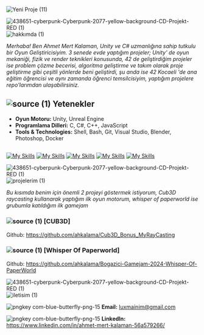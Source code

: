 
![Yeni Proje (11)](https://github.com/user-attachments/assets/380c4ebd-9323-4f1f-b50a-711721177e4a)

![438651-cyberpunk-Cyberpunk-2077-yellow-background-CD-Projekt-RED (1)](https://github.com/ahkalama/ahkalama/assets/116187665/ee65970e-0339-4d8b-88ae-d9feb015d30e)
![hakkımda (1)](https://github.com/ahkalama/ahkalama/assets/116187665/004703bd-7e79-42a7-9d19-691913063963)

*Merhaba! Ben Ahmet Mert Kalaman, Unity ve C# uzmanlığına sahip tutkulu bir Oyun Geliştiricisiyim. 3 senede evde yaptığım projeler; Unity' de oyun mekaniği, fizik ve render teknikleri konusunda, 42 de geliştirdiğim projeler ise problem çözme becerisi, algoritma geliştirme ve takım olarak proje geliştirme gibi çeşitli yönlerde beni geliştirdi, şu anda ise 42 Kocaeli 'de ana eğitim öğrencisi ve aynı zamanda öğrenci temsilcisiyim, yaptığım projelere repo'larımdan ulaşabilirsiniz.*


## ![source (1)](https://github.com/ahkalama/ahkalama/assets/116187665/338cec21-20b5-4e1d-a345-312b2f17a66d) Yetenekler
- **Oyun Motoru:** Unity, Unreal Engine
- **Programlama Dilleri:** C, C#, C++, JavaScript
- **Tools & Technologies:** Shell, Bash, Git, Visual Studio, Blender, Photoshop, Docker


##
[![My Skills](https://skillicons.dev/icons?i=c,cs,cpp&perline=3)](https://skillicons.dev)
[![My Skills](https://skillicons.dev/icons?i=docker,git,github&perline=3)](https://skillicons.dev)
[![My Skills](https://skillicons.dev/icons?i=linkedin,vim,wordpress&perline=3)](https://skillicons.dev)
[![My Skills](https://skillicons.dev/icons?i=sublime,unity,unreal&perline=3)](https://skillicons.dev)
[![My Skills](https://skillicons.dev/icons?i=vscode,ps,js&perline=3)](https://skillicons.dev)

![438651-cyberpunk-Cyberpunk-2077-yellow-background-CD-Projekt-RED (1)](https://github.com/ahkalama/ahkalama/assets/116187665/c5412e89-3a54-40c5-bc80-adfa01c18e2d)
![projelerim (1)](https://github.com/ahkalama/ahkalama/assets/116187665/2ed0409c-4086-487e-b8ff-6275d54cd1d6)

*Bu kısımda benim için önemli 2 projeyi göstermek istiyorum, Cub3D raycasting kullanarak yaptığım ilk oyun motorum, whisper of paperworld ise grubumla katıldığım ilk gamejam*

### ![source (1)](https://github.com/ahkalama/ahkalama/assets/116187665/338cec21-20b5-4e1d-a345-312b2f17a66d) [CUB3D]

Github: https://github.com/ahkalama/Cub3D_Bonus_MyRayCasting

### ![source (1)](https://github.com/ahkalama/ahkalama/assets/116187665/338cec21-20b5-4e1d-a345-312b2f17a66d) [Whisper Of Paperworld]

Github: https://github.com/ahkalama/Bogazici-Gamejam-2024-Whisper-Of-PaperWorld

![438651-cyberpunk-Cyberpunk-2077-yellow-background-CD-Projekt-RED (1)](https://github.com/ahkalama/ahkalama/assets/116187665/89fca7f2-554f-4d23-a397-93c9c26f3ab0)
![iletisim (1)](https://github.com/ahkalama/ahkalama/assets/116187665/6bdfd093-f984-46a3-ab9d-493397b8891b)

![pngkey com-blue-butterfly-png-15](https://github.com/user-attachments/assets/ea518233-6f8a-4ea1-a88d-c6e5cc316dc2)
**Email:** luxmainim@gmail.com

![pngkey com-blue-butterfly-png-15](https://github.com/user-attachments/assets/ea518233-6f8a-4ea1-a88d-c6e5cc316dc2)
**LinkedIn:** https://www.linkedin.com/in/ahmet-mert-kalaman-56a579266/


